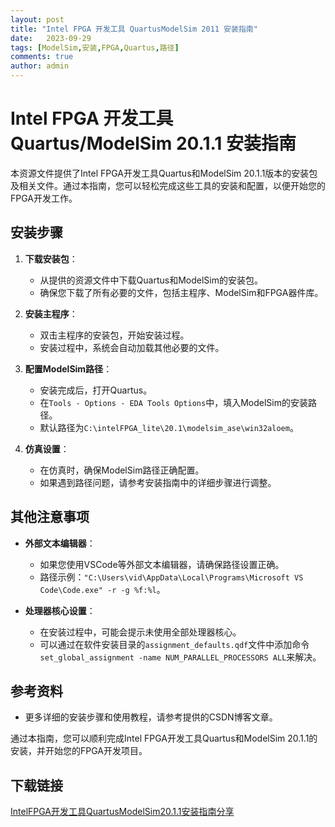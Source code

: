```yaml
---
layout: post
title: "Intel FPGA 开发工具 QuartusModelSim 2011 安装指南"
date:   2023-09-29
tags: [ModelSim,安装,FPGA,Quartus,路径]
comments: true
author: admin
---
```

# Intel FPGA 开发工具 Quartus/ModelSim 20.1.1 安装指南

本资源文件提供了Intel FPGA开发工具Quartus和ModelSim 20.1.1版本的安装包及相关文件。通过本指南，您可以轻松完成这些工具的安装和配置，以便开始您的FPGA开发工作。

## 安装步骤

1. **下载安装包**：
   - 从提供的资源文件中下载Quartus和ModelSim的安装包。
   - 确保您下载了所有必要的文件，包括主程序、ModelSim和FPGA器件库。

2. **安装主程序**：
   - 双击主程序的安装包，开始安装过程。
   - 安装过程中，系统会自动加载其他必要的文件。

3. **配置ModelSim路径**：
   - 安装完成后，打开Quartus。
   - 在`Tools - Options - EDA Tools Options`中，填入ModelSim的安装路径。
   - 默认路径为`C:\intelFPGA_lite\20.1\modelsim_ase\win32aloem`。

4. **仿真设置**：
   - 在仿真时，确保ModelSim路径正确配置。
   - 如果遇到路径问题，请参考安装指南中的详细步骤进行调整。

## 其他注意事项

- **外部文本编辑器**：
  - 如果您使用VSCode等外部文本编辑器，请确保路径设置正确。
  - 路径示例：`"C:\Users\vid\AppData\Local\Programs\Microsoft VS Code\Code.exe" -r -g %f:%l`。

- **处理器核心设置**：
  - 在安装过程中，可能会提示未使用全部处理器核心。
  - 可以通过在软件安装目录的`assignment_defaults.qdf`文件中添加命令`set_global_assignment -name NUM_PARALLEL_PROCESSORS ALL`来解决。

## 参考资料

- 更多详细的安装步骤和使用教程，请参考提供的CSDN博客文章。

通过本指南，您可以顺利完成Intel FPGA开发工具Quartus和ModelSim 20.1.1的安装，并开始您的FPGA开发项目。

## 下载链接

[IntelFPGA开发工具QuartusModelSim20.1.1安装指南分享](https://pan.quark.cn/s/ddccc30f4ac2)